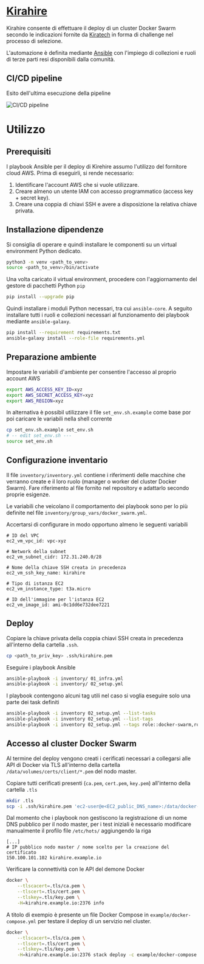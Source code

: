 # [Kirahire](#kirahire)

Kirahire consente di effettuare il deploy di un cluster Docker Swarm secondo le indicazioni fornite da [Kiratech](https://www.kiratech.it/) in forma di challenge nel processo di selezione.

L'automazione è definita mediante [Ansible](https://www.ansible.com/) con l'impiego di collezioni e ruoli di terze parti resi disponibili dalla comunità.


## CI/CD pipeline
Esito dell'ultima esecuzione della pipeline

![CI/CD pipeline](https://github.com/pandvan/kirahire/actions/workflows/molecule.yml/badge.svg)



# Utilizzo

## Prerequisiti

I playbook Ansible per il deploy di Kirehire assumo l'utilizzo del fornitore cloud AWS.
Prima di eseguirli, si rende necessario:
1. Identificare l'account AWS che si vuole utilizzare.
1. Creare almeno un utente IAM con accesso programmatico (access key + secret key).
1. Creare una coppia di chiavi SSH e avere a disposizione la relativa chiave privata.


## Installazione dipendenze
Si consiglia di operare e quindi installare le componenti su un virtual environment Python dedicato.

```bash
python3 -m venv <path_to_venv>
source <path_to_venv>/bin/activate
```

Una volta caricato il virtual environment, procedere con l'aggiornamento del gestore di pacchetti Python `pip`

```bash
pip install --upgrade pip
```

Quindi installare i moduli Python necessari, tra cui `ansible-core`. A seguito installare tutti i ruoli e collezioni necessari al funzionamento dei playbook mediante `ansible-galaxy`.

```bash
pip install --requirement requirements.txt
ansible-galaxy install --role-file requirements.yml
```


## Preparazione ambiente
Impostare le variabili d'ambiente per consentire l'accesso al proprio account AWS

```bash
export AWS_ACCESS_KEY_ID=xyz
export AWS_SECRET_ACCESS_KEY=xyz
export AWS_REGION=xyz
```

In alternativa è possibil utilizzare il file `set_env.sh.example` come base por poi caricare le variabili nella shell corrente

```bash
cp set_env.sh.example set_env.sh
# -- edit set_env.sh ---
source set_env.sh
```


## Configurazione inventario
Il file `inventory/inventory.yml` contiene i riferimenti delle macchine che verranno create e il loro ruolo (manager o worker del cluster Docker Swarm).
Fare riferimento al file fornito nel repository e adattarlo secondo proprie esigenze.

Le variabili che veicolano il comportamento dei playbook sono per lo più definite nel file `inventory/group_vars/docker_swarm.yml`.

Accertarsi di configurare in modo opportuno almeno le seguenti variabili

```
# ID del VPC
ec2_vm_vpc_id: vpc-xyz

# Network della subnet
ec2_vm_subnet_cidr: 172.31.240.0/28

# Nome della chiave SSH creata in precedenza
ec2_vm_ssh_key_name: kirahire

# Tipo di istanza EC2
ec2_vm_instance_type: t3a.micro

# ID dell'immagine per l'istanza EC2
ec2_vm_image_id: ami-0c1dd6e732dee7221
```


## Deploy
Copiare la chiave privata della coppia chiavi SSH creata in precedenza all'interno della cartella `.ssh`.

```bash
cp <path_to_priv_key> .ssh/kirahire.pem
```

Eseguire i playbook Ansible

```bash
ansible-playbook -i inventory/ 01_infra.yml
ansible-playbook -i inventory/ 02_setup.yml
```

I playbook contengono alcuni tag utili nel caso si voglia eseguire solo una parte dei task definiti

```bash
ansible-playbook -i inventory 02_setup.yml --list-tasks
ansible-playbook -i inventory 02_setup.yml --list-tags
ansible-playbook -i inventory 02_setup.yml --tags role::docker-swarm,role::docker_tls
```


## Accesso al cluster Docker Swarm
Al termine del deploy vengono creati i cerificati necessari a collegarsi alle API di Docker via TLS all'interno della cartella `/data/volumes/certs/client/*.pem` del nodo master.

Copiare tutti cerificati presenti (`ca.pem`, `cert.pem`, `key.pem`) all'interno della cartella `.tls`

```bash
mkdir .tls
scp -i .ssh/kirahire.pem 'ec2-user@e<EC2_public_DNS_name>:/data/docker-tls/volumes/certs/client/*.pem' .tls/
```

Dal momento che i playbook non gestiscono la registrazione di un nome DNS pubblico per il nodo master, per i test iniziali è necessario modificare manualmente il profilo file `/etc/hots/` aggiungendo la riga

```
[...]
# IP pubblico nodo master / nome scelto per la creazione del certificato
150.100.101.102 kirahire.example.io
```

Verificare la connettività con le API del demone Docker

```bash
docker \
    --tlscacert=.tls/ca.pem \
    --tlscert=.tls/cert.pem \
    --tlskey=.tls/key.pem \
    -H=kirahire.example.io:2376 info
```

A titolo di exempio è presente un file Docker Compose in `example/docker-compose.yml` per testare il deploy di un servizio nel cluster.

```bash
docker \
    --tlscacert=.tls/ca.pem \
    --tlscert=.tls/cert.pem \
    --tlskey=.tls/key.pem \
    -H=kirahire.example.io:2376 stack deploy -c example/docker-compose.yml test
```
